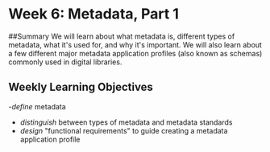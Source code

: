 # Week 6: Metadata, Part 1

##Summary
We will learn about what metadata is, different types of metadata, what it's used for, and why it's important. We will also learn about a few different major metadata application profiles (also known as schemas) commonly used in digital libraries.

## Weekly Learning Objectives
-_define_ metadata
- _distinguish_ between types of metadata and metadata standards
- _design_ "functional requirements" to guide creating a metadata application profile

